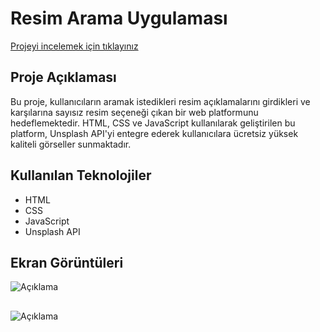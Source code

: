 # Resim Arama Uygulaması
[Projeyi  incelemek için tıklayınız](https://vocal-praline-4f65ed.netlify.app)


## Proje Açıklaması

Bu proje, kullanıcıların aramak istedikleri resim açıklamalarını girdikleri ve karşılarına sayısız resim seçeneği çıkan bir web platformunu hedeflemektedir. HTML, CSS ve JavaScript kullanılarak geliştirilen bu platform, Unsplash API'yi entegre ederek kullanıcılara ücretsiz yüksek kaliteli görseller sunmaktadır.

## Kullanılan Teknolojiler

- HTML
- CSS
- JavaScript
- Unsplash API

## Ekran Görüntüleri
![Açıklama](https://i.hizliresim.com/9w8e32w.png)

##
![Açıklama](https://i.hizliresim.com/27dao3z.png)

